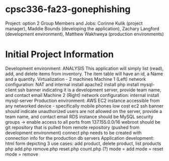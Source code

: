 # cpsc336-fa23-gonephishing
Project: option 2
Group Members and Jobs: Corinne Kulik (project manager), Maddie Bounds (developing the application), Zachary Langford (development environment), Matthew Wakhweya (production environments)

# Initial Project Information 
Development environment:
ANALYSIS
This application will simply list (read), add, and delete items from inventory. The item table will have an id, a Name and a quantity.
Virtualization - 2 machines
Machine 1 (Left)
network configuration: NAT and internal
install apache2
install php
install mysql-client
ssh banner indicating it is a development server, provide team name, and contact email
Machine 2 (Right)
network configuration: internal
install mysql-server
Production environment:
AWS EC2 instance
accessible from any networked device - specifically mobile phones
low cost ec2
ssh banner should indicate unauthorized users are not allowed on the server, provide a team name, and contact email
RDS instance
should be MySQL
security groups → enable access to all ports from 137.155.0.0/16
webroot should be git repository that is pulled from remote repository (pushed from development environment)
connect php needs to be created with connection info for the production db servers
Application development:
html form depicting 3 use cases: add product, delete product, list products
php
add.php
remove.php
reset.php
count.php (?)
mode = add
mode = reset
mode = remove

